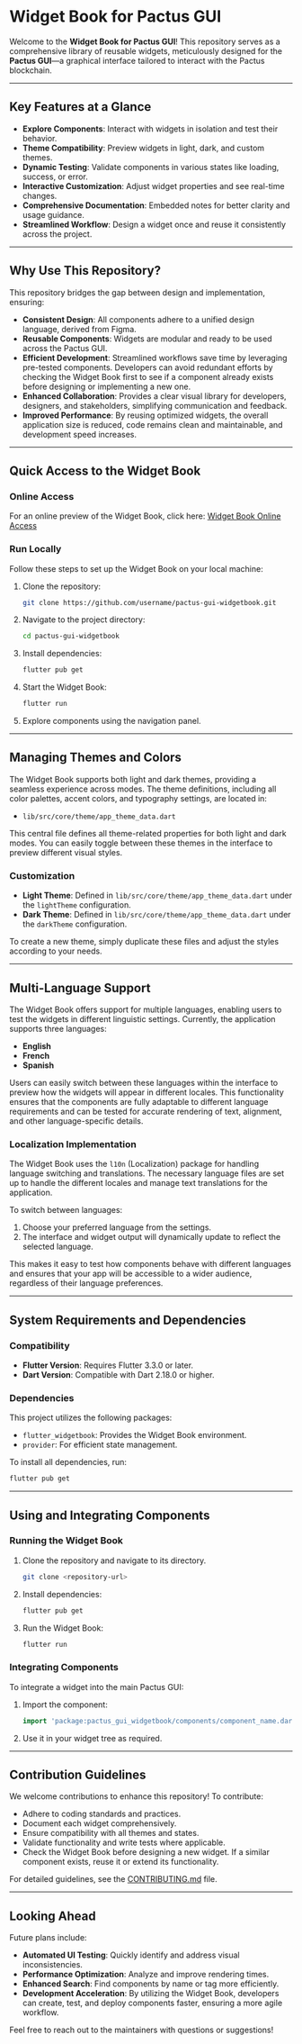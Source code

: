 # Widget Book for Pactus GUI

Welcome to the **Widget Book for Pactus GUI**! This repository serves as a comprehensive library of reusable widgets, meticulously designed for the **Pactus GUI**—a graphical interface tailored to interact with the Pactus blockchain.

---

## Key Features at a Glance

- **Explore Components**: Interact with widgets in isolation and test their behavior.
- **Theme Compatibility**: Preview widgets in light, dark, and custom themes.
- **Dynamic Testing**: Validate components in various states like loading, success, or error.
- **Interactive Customization**: Adjust widget properties and see real-time changes.
- **Comprehensive Documentation**: Embedded notes for better clarity and usage guidance.
- **Streamlined Workflow**: Design a widget once and reuse it consistently across the project.

---

## Why Use This Repository?

This repository bridges the gap between design and implementation, ensuring:

- **Consistent Design**: All components adhere to a unified design language, derived from Figma.
- **Reusable Components**: Widgets are modular and ready to be used across the Pactus GUI.
- **Efficient Development**: Streamlined workflows save time by leveraging pre-tested components. Developers can avoid redundant efforts by checking the Widget Book first to see if a component already exists before designing or implementing a new one.
- **Enhanced Collaboration**: Provides a clear visual library for developers, designers, and stakeholders, simplifying communication and feedback.
- **Improved Performance**: By reusing optimized widgets, the overall application size is reduced, code remains clean and maintainable, and development speed increases.

---

## Quick Access to the Widget Book

### **Online Access**
For an online preview of the Widget Book, click here:
[Widget Book Online Access](https://pactus-project.github.io/pactus-gui-widgetbook/)

### **Run Locally**
Follow these steps to set up the Widget Book on your local machine:

1. Clone the repository:
   ```bash
   git clone https://github.com/username/pactus-gui-widgetbook.git
   ```
2. Navigate to the project directory:
   ```bash
   cd pactus-gui-widgetbook
   ```
3. Install dependencies:
   ```bash
   flutter pub get
   ```
4. Start the Widget Book:
   ```bash
   flutter run
   ```
5. Explore components using the navigation panel.

---

## Managing Themes and Colors

The Widget Book supports both light and dark themes, providing a seamless experience across modes. The theme definitions, including all color palettes, accent colors, and typography settings, are located in:

- `lib/src/core/theme/app_theme_data.dart`

This central file defines all theme-related properties for both light and dark modes. You can easily toggle between these themes in the interface to preview different visual styles.

### Customization

- **Light Theme**: Defined in `lib/src/core/theme/app_theme_data.dart` under the `lightTheme` configuration.
- **Dark Theme**: Defined in `lib/src/core/theme/app_theme_data.dart` under the `darkTheme` configuration.

To create a new theme, simply duplicate these files and adjust the styles according to your needs.

---

## Multi-Language Support

The Widget Book offers support for multiple languages, enabling users to test the widgets in different linguistic settings. Currently, the application supports three languages:

- **English**
- **French**
- **Spanish**

Users can easily switch between these languages within the interface to preview how the widgets will appear in different locales. This functionality ensures that the components are fully adaptable to different language requirements and can be tested for accurate rendering of text, alignment, and other language-specific details.

### Localization Implementation

The Widget Book uses the `l10n` (Localization) package for handling language switching and translations. The necessary language files are set up to handle the different locales and manage text translations for the application.

To switch between languages:

1. Choose your preferred language from the settings.
2. The interface and widget output will dynamically update to reflect the selected language.

This makes it easy to test how components behave with different languages and ensures that your app will be accessible to a wider audience, regardless of their language preferences.

---

## System Requirements and Dependencies

### **Compatibility**
- **Flutter Version**: Requires Flutter 3.3.0 or later.
- **Dart Version**: Compatible with Dart 2.18.0 or higher.

### **Dependencies**
This project utilizes the following packages:
- `flutter_widgetbook`: Provides the Widget Book environment.
- `provider`: For efficient state management.

To install all dependencies, run:
```bash
flutter pub get
```

---

## Using and Integrating Components

### **Running the Widget Book**
1. Clone the repository and navigate to its directory.
   ```bash
   git clone <repository-url>
   ```
2. Install dependencies:
   ```bash
   flutter pub get
   ```
3. Run the Widget Book:
   ```bash
   flutter run
   ```

### **Integrating Components**
To integrate a widget into the main Pactus GUI:
1. Import the component:
   ```dart
   import 'package:pactus_gui_widgetbook/components/component_name.dart';
   ```
2. Use it in your widget tree as required.

---

## Contribution Guidelines

We welcome contributions to enhance this repository! To contribute:

- Adhere to coding standards and practices.
- Document each widget comprehensively.
- Ensure compatibility with all themes and states.
- Validate functionality and write tests where applicable.
- Check the Widget Book before designing a new widget. If a similar component exists, reuse it or extend its functionality.

For detailed guidelines, see the [CONTRIBUTING.md](https://github.com/pactus-project/pactus-gui-widgetbook/blob/main/CONTRIBUTING.md) file.

---

## Looking Ahead

Future plans include:

- **Automated UI Testing**: Quickly identify and address visual inconsistencies.
- **Performance Optimization**: Analyze and improve rendering times.
- **Enhanced Search**: Find components by name or tag more efficiently.
- **Development Acceleration**: By utilizing the Widget Book, developers can create, test, and deploy components faster, ensuring a more agile workflow.

Feel free to reach out to the maintainers with questions or suggestions!

